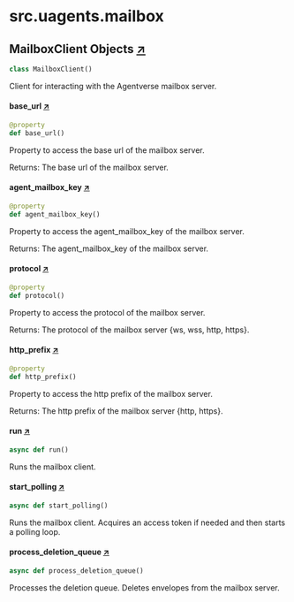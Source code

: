 

# src.uagents.mailbox



## MailboxClient Objects [↗](https://github.com/fetchai/uAgents/blob/main/python/src/uagents/mailbox.py#L19)

```python
class MailboxClient()
```

Client for interacting with the Agentverse mailbox server.



#### base_url [↗](https://github.com/fetchai/uAgents/blob/main/python/src/uagents/mailbox.py#L29)
```python
@property
def base_url()
```

Property to access the base url of the mailbox server.

Returns: The base url of the mailbox server.



#### agent_mailbox_key [↗](https://github.com/fetchai/uAgents/blob/main/python/src/uagents/mailbox.py#L39)
```python
@property
def agent_mailbox_key()
```

Property to access the agent_mailbox_key of the mailbox server.

Returns: The agent_mailbox_key of the mailbox server.



#### protocol [↗](https://github.com/fetchai/uAgents/blob/main/python/src/uagents/mailbox.py#L48)
```python
@property
def protocol()
```

Property to access the protocol of the mailbox server.

Returns: The protocol of the mailbox server {ws, wss, http, https}.



#### http_prefix [↗](https://github.com/fetchai/uAgents/blob/main/python/src/uagents/mailbox.py#L57)
```python
@property
def http_prefix()
```

Property to access the http prefix of the mailbox server.

Returns: The http prefix of the mailbox server {http, https}.



#### run [↗](https://github.com/fetchai/uAgents/blob/main/python/src/uagents/mailbox.py#L66)
```python
async def run()
```

Runs the mailbox client.



#### start_polling [↗](https://github.com/fetchai/uAgents/blob/main/python/src/uagents/mailbox.py#L74)
```python
async def start_polling()
```

Runs the mailbox client. Acquires an access token if needed and then starts a polling loop.



#### process_deletion_queue [↗](https://github.com/fetchai/uAgents/blob/main/python/src/uagents/mailbox.py#L126)
```python
async def process_deletion_queue()
```

Processes the deletion queue. Deletes envelopes from the mailbox server.

